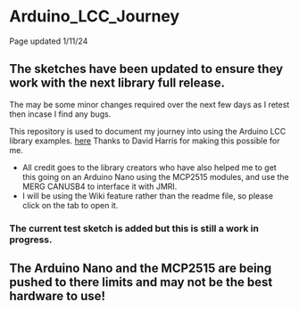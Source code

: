 # Arduino_LCC_Journey

Page updated 1/11/24

## The sketches have been updated to ensure they work with the next library full release.

The may be some minor changes required over the next few days as I retest then incase I find any bugs.


This repository is used to document my journey into using the Arduino LCC library examples. [here](https://github.com/openlcb/OpenLCB_Single_Thread) Thanks to David Harris for making this possible for me.

- All credit goes to the library creators who have also helped me to get this going on an Arduino Nano using the MCP2515 modules, and use the MERG CANUSB4 to interface it with JMRI.
- I will be using the Wiki feature rather than the readme file, so please click on the tab to open it.

### The current test sketch is added but this is still a work in progress.

## The Arduino Nano and the MCP2515 are being pushed to there limits and may not be the best hardware to use!

